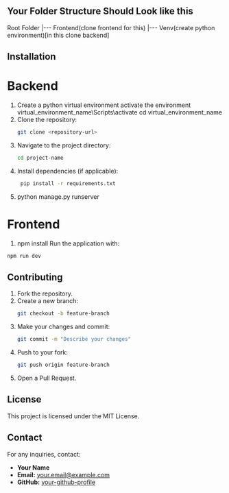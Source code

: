 ## Your Folder Structure Should Look like this 
Root Folder
|--- Frontend(clone frontend for this)
|--- Venv(create python environment)[in this clone backend]
## Installation
# Backend
1. Create a python virtual environment 
   activate the environment virtual_environment_name\Scripts\activate
   cd virtual_environment_name
2. Clone the repository:
   ```bash
   git clone <repository-url>
   ```
3. Navigate to the project directory:
   ```bash
   cd project-name
   ```
4. Install dependencies (if applicable):
   ```bash
    pip install -r requirements.txt
   ```
5. python manage.py runserver

# Frontend
1. npm install
Run the application with:
```bash
npm run dev
```

## Contributing
1. Fork the repository.
2. Create a new branch:
   ```bash
   git checkout -b feature-branch
   ```
3. Make your changes and commit:
   ```bash
   git commit -m "Describe your changes"
   ```
4. Push to your fork:
   ```bash
   git push origin feature-branch
   ```
5. Open a Pull Request.

## License
This project is licensed under the MIT License.

## Contact
For any inquiries, contact:
- **Your Name**
- **Email:** your.email@example.com
- **GitHub:** [your-github-profile](https://github.com/your-github-profile)

